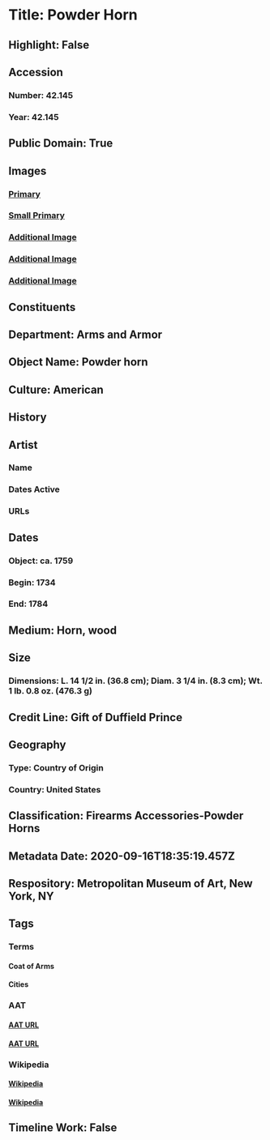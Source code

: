 # Title: Powder Horn
## Highlight: False
## Accession
### Number: 42.145
### Year: 42.145
## Public Domain: True
## Images
### [Primary](https://images.metmuseum.org/CRDImages/aa/original/42.145_001Sept2014.jpg)
### [Small Primary](https://images.metmuseum.org/CRDImages/aa/web-large/42.145_001Sept2014.jpg)
### [Additional Image](https://images.metmuseum.org/CRDImages/aa/original/42.145_004Sept2014.jpg)
### [Additional Image](https://images.metmuseum.org/CRDImages/aa/original/42.145_003Sept2014.jpg)
### [Additional Image](https://images.metmuseum.org/CRDImages/aa/original/42.145_002Sept2014.jpg)
## Constituents
## Department: Arms and Armor
## Object Name: Powder horn
## Culture: American
## History
## Artist
### Name
### Dates Active
### URLs
## Dates
### Object: ca. 1759
### Begin: 1734
### End: 1784
## Medium: Horn, wood
## Size
### Dimensions: L. 14 1/2 in. (36.8 cm); Diam. 3 1/4 in. (8.3 cm); Wt. 1 lb. 0.8 oz. (476.3 g)
## Credit Line: Gift of Duffield Prince
## Geography
### Type: Country of Origin
### Country: United States
## Classification: Firearms Accessories-Powder Horns
## Metadata Date: 2020-09-16T18:35:19.457Z
## Respository: Metropolitan Museum of Art, New York, NY
## Tags
### Terms
#### Coat of Arms
#### Cities
### AAT
#### [AAT URL](http://vocab.getty.edu/page/aat/300126352)
#### [AAT URL](http://vocab.getty.edu/page/aat/300008389)
### Wikipedia
#### [Wikipedia]()
#### [Wikipedia]()
## Timeline Work: False